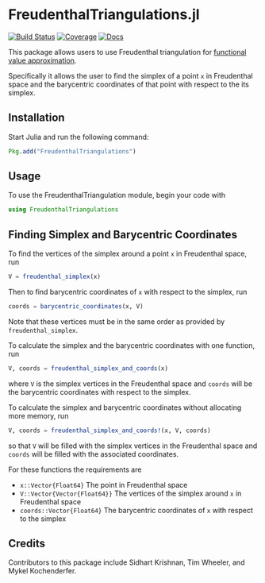 # FreudenthalTriangulations.jl

[![Build Status](https://travis-ci.org/sisl/FreudenthalTriangulation.jl.svg?branch=main)](https://travis-ci.org/sisl/FreudenthalTriangulation.jl)
[![Coverage](https://coveralls.io/repos/github/sisl/FreudenthalTriangulation.jl/badge.svg?branch=main)](https://coveralls.io/github/sisl/FreudenthalTriangulation.jl?branch=main)
[![Docs](https://img.shields.io/badge/docs-stable-blue.svg)](https://sisl.github.io/FreudenthalTriangulation.jl/)

This package allows users to use Freudenthal triangulation for [functional value approximation](https://sisl.github.io/FreudenthalTriangulation.jl/concepts/#Concepts).

Specifically it allows the user to find the simplex of a point `x` in Freudenthal space and the barycentric coordinates of that point with respect to the its simplex.

## Installation

Start Julia and run the following command:

```julia
Pkg.add("FreudenthalTriangulations")
```

## Usage

To use the FreudenthalTriangulation module, begin your code with

```julia
using FreudenthalTriangulations
```

## Finding Simplex and Barycentric Coordinates

To find the vertices of the simplex around a point `x` in Freudenthal space, run
```julia
V = freudenthal_simplex(x)
```
Then to find barycentric coordinates of `x` with respect to the simplex, run
```julia
coords = barycentric_coordinates(x, V)
```
Note that these vertices must be in the same order as provided by `freudenthal_simplex`.

To calculate the simplex and the barycentric coordinates with one function, run
```julia
V, coords = freudenthal_simplex_and_coords(x)
```
where `V` is the simplex vertices in the Freudenthal space and `coords` will be the barycentric coordinates with respect to the simplex.

To calculate the simplex and barycentric coordinates without allocating more memory, run
```julia
V, coords = freudenthal_simplex_and_coords!(x, V, coords)
```
so that `V` will be filled with the simplex vertices in the Freudenthal space and `coords` will be filled with the associated coordinates.

For these functions the requirements are
- `x::Vector{Float64}` The point in Freudenthal space
- `V::Vector{Vector{Float64}}` The vertices of the simplex around `x` in Freudenthal space
- `coords::Vector{Float64}` The barycentric coordinates of `x` with respect to the simplex

## Credits

Contributors to this package include Sidhart Krishnan, Tim Wheeler, and Mykel Kochenderfer.
